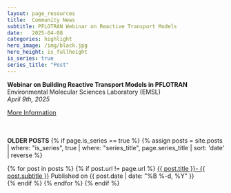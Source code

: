 ```yaml
---
layout: page_resources
title:  Community News
subtitle: PFLOTRAN Webinar on Reactive Transport Models
date:   2025-04-08
categories: highlight
hero_image: /img/black.jpg
hero_height: is_fullheight
is_series: true
series_title: "Post"
---
```


<strong>Webinar on Building Reactive Transport Models in PFLOTRAN</strong><br>Environmental Molecular Sciences Laboratory (EMSL)<br><em>April 9th, 2025</em>

[More Information](https://www.emsl.pnnl.gov/events/emsl-learn-webinar-series-building-reactive-transport-models-pflotran-environmental?utm_campaign=April+9+PFLOTRAN+&utm_source=instagram&utm_medium=Mailchimp&utm_content=1741795956)


<br><br> **OLDER POSTS**
{% if page.is_series == true %}
{% assign posts = site.posts | where: "is_series", true | where: "series_title", page.series_title | sort: 'date' | reverse %}

{% for post in posts %}
        {% if post.url != page.url %}
 		<a href="{{ post.url | prepend: site.baseurl }}">{{ post.title }}- {{ post.subtitle }}</a> Published on <time datetime="{{ post.date | date_to_xmlschema }}">{{ post.date | date: "%B %-d, %Y" }}</time><br>
        {% endif %}
{% endfor %}
{% endif %}
